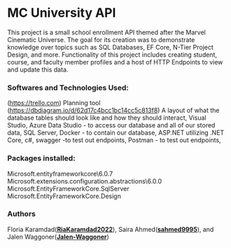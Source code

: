 # MC University API

This project is a small school enrollment API themed after the Marvel Cinematic Universe. The goal for its creation was to demonstrate knowledge over topics such as SQL Databases, EF Core, N-Tier Project Design, and more. Functionality of this project includes creating student, course, and faculty member profiles and a host of HTTP Endpoints to view and update this data.

### Softwares and Technologies Used:
(https://trello.com)  Planning tool
(https://dbdiagram.io/d/62d17c4bcc1bc14cc5c813f8) A layout of what the database tables should look like and how they should interact, 
Visual Studio, 
Azure Data Studio - to access our database and all of our stored data, 
SQL Server, 
Docker - to contain our database, 
ASP.NET utilizing .NET Core, 
c#, 
swagger -to test out endpoints, 
Postman - to test out endpoints, 

### Packages installed: 

Microsoft.entityframeworkcore\6.0.7
Microsoft.extensions.configuration.abstractions\6.0.0
Microsoft.EntityFrameworkCore.SqlServer 
Microsoft.EntityFrameworkCore.Design



### Authors

Floria Karamdad([**RiaKaramdad2022**](https://github.com/RiaKaramdad2022)), Saira Ahmed([**sahmed9995**](https://github.com/sahmed9995)), and Jalen Waggoner([**Jalen-Waggoner**](https://github.com/Jalen-Waggoner))
